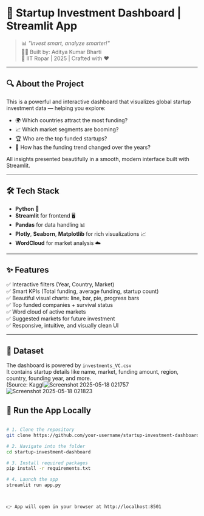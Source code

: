 # 🚀 Startup Investment Dashboard | Streamlit App

> 📊 *"Invest smart, analyze smarter!"*  
> 👨‍💻 Built by: Aditya Kumar Bharti  
> 🏫 IIT Ropar | 2025 | Crafted with ❤️

---

## 🔍 About the Project

This is a powerful and interactive dashboard that visualizes global startup investment data — helping you explore:

- 🌍 Which countries attract the most funding?
- 📈 Which market segments are booming?
- 🏆 Who are the top funded startups?
- 🔄 How has the funding trend changed over the years?

All insights presented beautifully in a smooth, modern interface built with Streamlit.

---

## 🛠️ Tech Stack

- **Python** 🐍  
- **Streamlit** for frontend 🖥️  
- **Pandas** for data handling 📊  
- **Plotly**, **Seaborn**, **Matplotlib** for rich visualizations 📈  
- **WordCloud** for market analysis ☁️  

---

## ✨ Features

✅ Interactive filters (Year, Country, Market)  
✅ Smart KPIs (Total funding, average funding, startup count)  
✅ Beautiful visual charts: line, bar, pie, progress bars  
✅ Top funded companies + survival status  
✅ Word cloud of active markets  
✅ Suggested markets for future investment  
✅ Responsive, intuitive, and visually clean UI  

---

## 📂 Dataset

The dashboard is powered by `investments_VC.csv`  
It contains startup details like name, market, funding amount, region, country, founding year, and more.  
(Source: Kaggl![Screenshot 2025-05-18 021757](https://github.com/user-attachments/assets/7173dae6-9f34-4570-8db9-214bbf3149dc)
![Screenshot 2025-05-18 021823](https://github.com/user-attachments/assets/b6916db7-44ad-4bf9-a31e-f0656f6259d8)








## 🚀 Run the App Locally

```bash

# 1. Clone the repository
git clone https://github.com/your-username/startup-investment-dashboard.git

# 2. Navigate into the folder
cd startup-investment-dashboard

# 3. Install required packages
pip install -r requirements.txt

# 4. Launch the app
streamlit run app.py



👉 App will open in your browser at http://localhost:8501

